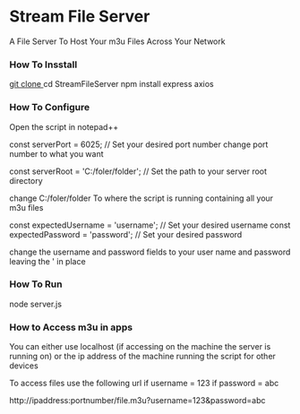 # Stream File Server
A File Server To Host Your m3u Files Across Your Network

### How To Insstall
[git clone ](https://github.com/purplescorpion1/StreamFileServer.git)
cd StreamFileServer
npm install express axios 

### How To Configure
Open the script in notepad++ 

const serverPort = 6025; // Set your desired port number
change port number to what you want

const serverRoot = 'C:/foler/folder'; // Set the path to your server root directory

change C:/foler/folder
To where the script is running containing all your m3u files

const expectedUsername = 'username'; // Set your desired username
const expectedPassword = 'password'; // Set your desired password

change the username and password fields to your user name and password leaving the ' in place

### How To Run
node server.js

### How to Access m3u in apps
You can either use localhost (if accessing on the machine the server is running on) or the ip address of the machine running the script for other devices

To access files use the following url
if username = 123
if password = abc

http://ipaddress:portnumber/file.m3u?username=123&password=abc
